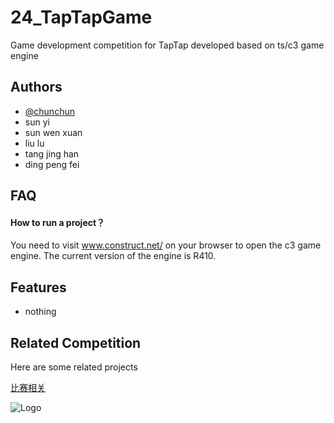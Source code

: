 # 24_TapTapGame
Game development competition for TapTap
developed based on ts/c3 game engine



## Authors

- [@chunchun](https://github.com/chunchuna)
- sun yi
- sun wen xuan
- liu lu
- tang jing han
- ding peng fei


## FAQ

#### How to run a project？

You need to visit www.construct.net/ on your browser to open the c3 game engine. The current version of the engine is R410.


## Features

- nothing

## Related Competition

Here are some related projects

[比赛相关](https://www.taptap.cn/moment/592690704132607834)


![Logo](https://avatars.githubusercontent.com/u/32768062?v=4)



